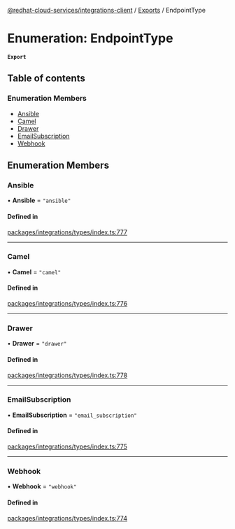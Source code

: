 [@redhat-cloud-services/integrations-client](../README.md) / [Exports](../modules.md) / EndpointType

# Enumeration: EndpointType

**`Export`**

## Table of contents

### Enumeration Members

- [Ansible](EndpointType.md#ansible)
- [Camel](EndpointType.md#camel)
- [Drawer](EndpointType.md#drawer)
- [EmailSubscription](EndpointType.md#emailsubscription)
- [Webhook](EndpointType.md#webhook)

## Enumeration Members

### Ansible

• **Ansible** = ``"ansible"``

#### Defined in

[packages/integrations/types/index.ts:777](https://github.com/mkholjuraev/javascript-clients/blob/master/packages/integrations/types/index.ts#L777)

___

### Camel

• **Camel** = ``"camel"``

#### Defined in

[packages/integrations/types/index.ts:776](https://github.com/mkholjuraev/javascript-clients/blob/master/packages/integrations/types/index.ts#L776)

___

### Drawer

• **Drawer** = ``"drawer"``

#### Defined in

[packages/integrations/types/index.ts:778](https://github.com/mkholjuraev/javascript-clients/blob/master/packages/integrations/types/index.ts#L778)

___

### EmailSubscription

• **EmailSubscription** = ``"email_subscription"``

#### Defined in

[packages/integrations/types/index.ts:775](https://github.com/mkholjuraev/javascript-clients/blob/master/packages/integrations/types/index.ts#L775)

___

### Webhook

• **Webhook** = ``"webhook"``

#### Defined in

[packages/integrations/types/index.ts:774](https://github.com/mkholjuraev/javascript-clients/blob/master/packages/integrations/types/index.ts#L774)
